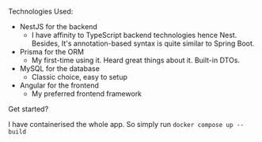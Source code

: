 Technologies Used: 
- NestJS for the backend
  - I have affinity to TypeScript backend technologies hence Nest. Besides, It's annotation-based syntax is quite similar to Spring Boot.
- Prisma for the ORM
  - My first-time using it. Heard great things about it. Built-in DTOs.   
- MySQL for the database
  - Classic choice, easy to setup 
- Angular for the frontend
  - My preferred frontend framework

Get started?

  I have containerised the whole app. So simply run `docker compose up --build`   
